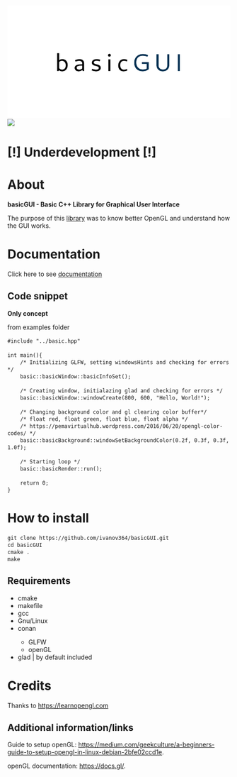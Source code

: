 <img src="logo/basicsmall.png">

<img src="https://img.shields.io/badge/license-MIT-green.svg">
<h1>[!] Underdevelopment [!]</h1>

 <h1>About</h1>

 <p><b>basicGUI - Basic C++ Library for Graphical User Interface</b></p>
 <p>The purpose of this <a href="https://github.com/ivanov364/basicGUI/">library</a> was to know better OpenGL and understand how the GUI works.</p>

<h1>Documentation</h1>

Click here to see <a href="#">documentation</a>

<h2>Code snippet</h2>
<p><b>Only concept</b></p>

from examples folder

```
#include "../basic.hpp"

int main(){
    /* Initializing GLFW, setting windowsHints and checking for errors */
    basic::basicWindow::basicInfoSet();

    /* Creating window, initialazing glad and checking for errors */
    basic::basicWindow::windowCreate(800, 600, "Hello, World!");

    /* Changing background color and gl clearing color buffer*/
    /* float red, float green, float blue, float alpha */
    /* https://pemavirtualhub.wordpress.com/2016/06/20/opengl-color-codes/ */
    basic::basicBackground::windowSetBackgroundColor(0.2f, 0.3f, 0.3f, 1.0f);

    /* Starting loop */
    basic::basicRender::run();

    return 0;
}
```

 <h1>How to install</h1>

 ```
git clone https://github.com/ivanov364/basicGUI.git
cd basicGUI
cmake .
make
 ```

 <h2>Requirements</h2>

 <ul>
    <li>cmake</li>
    <li>makefile</li>
    <li>gcc</li>
    <li>Gnu/Linux</li>
    <li>conan</li>
        <ul>
            <li>GLFW</li>
            <li>openGL</li>
        </ul>
    <li>glad | by default included</li>
 </ul>

 <h1>Credits</h1>

 <p>Thanks to <a href="https://learnopengl.com">https://learnopengl.com</a></p>

 <h2>Additional information/links</h2>

<p>Guide to setup openGL: <a href="https://medium.com/geekculture/a-beginners-guide-to-setup-opengl-in-linux-debian-2bfe02ccd1e">https://medium.com/geekculture/a-beginners-guide-to-setup-opengl-in-linux-debian-2bfe02ccd1e</a>.</p>

<p>openGL documentation: <a href="https://docs.gl/">https://docs.gl/</a>.</p>
